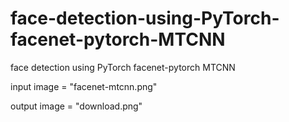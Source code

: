 # face-detection-using-PyTorch-facenet-pytorch-MTCNN
face detection using PyTorch facenet-pytorch MTCNN



input image = "facenet-mtcnn.png"

output image = "download.png"
